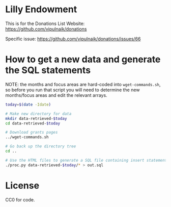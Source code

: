# Lilly Endowment

This is for the Donations List Website: https://github.com/vipulnaik/donations

Specific issue: https://github.com/vipulnaik/donations/issues/66

# How to get a new data and generate the SQL statements

NOTE: the months and focus areas are hard-coded into `wget-commands.sh`, so
before you run that script you will need to determine the new months/focus
areas and edit the relevant arrays.

```bash
today=$(date -Idate)

# Make new directory for data
mkdir data-retrieved-$today
cd data-retrieved-$today

# Download grants pages
../wget-commands.sh

# Go back up the directory tree
cd ..

# Use the HTML files to generate a SQL file containing insert statements
./proc.py data-retrieved-$today/* > out.sql
```

# License

CC0 for code.
